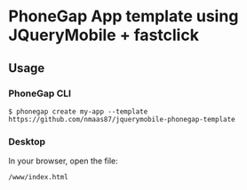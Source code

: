 # PhoneGap App template using JQueryMobile + fastclick

## Usage

### PhoneGap CLI

    $ phonegap create my-app --template https://github.com/nmaas87/jquerymobile-phonegap-template

### Desktop

In your browser, open the file:

    /www/index.html

